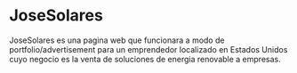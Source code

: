 # JoseSolares

JoseSolares es una pagina web que funcionara a modo de portfolio/advertisement para un emprendedor localizado en Estados Unidos cuyo negocio es la venta de soluciones de energia renovable a empresas.

